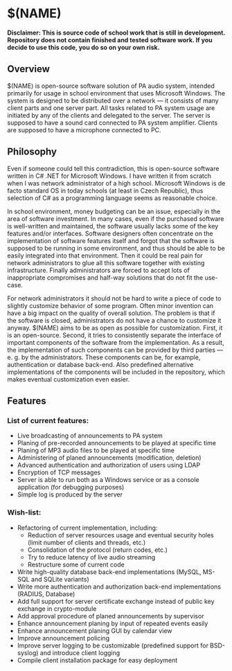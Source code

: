 # $(NAME)

**Disclaimer: This is source code of school work that is still in development. Repository does not contain finished and tested software work. If you decide to use this code, you do so on your own risk.**

## Overview

$(NAME) is open-source software solution of PA audio system, intended primarily for usage in school environment that uses Microsoft Windows. The system is designed to be distributed over a network — it consists of many client parts and one server part. All tasks related to PA system usage are initiated by any of the clients and delegated to the server. The server is supposed to have a sound card connected to PA system amplifier. Clients are supposed to have a microphone connected to PC.

## Philosophy

Even if someone could tell this contradiction, this is open-source software written in C# .NET for Microsoft Windows. I have written it from scratch when I was network administrator of a high school. Microsoft Windows is de facto standard OS in today schools (at least in Czech Republic), thus selection of C# as a programming language seems as reasonable choice.

In school environment, money budgeting can be an issue, especially in the area of software investment. In many cases, even if the purchased software is well-written and maintained, the software usually lacks some of the key features and/or interfaces. Software designers often concentrate on the implementation of software features itself and forgot that the software is supposed to be running in some environment, and thus should be able to be easily integrated into that environment. Then it could be real pain for network administrators to glue all this software together with existing infrastructure. Finally administrators are forced to accept lots of inappropriate compromises and half-way solutions that do not fit the use-case.

For network administrators it should not be hard to write a piece of code to slightly customize behavior of some program. Often minor invention can have a big impact on the quality of overall solution. The problem is that if the software is closed, administrators do not have a chance to customize it anyway. $(NAME) aims to be as open as possible for customization. First, it is an open-source. Second, it tries to consistently separate the interface of important components of the software from the implementation. As a result, the implementation of such components can be provided by third parties — e. g. by the administrators. These components can be, for example, authentication or database back-end. Also predefined alternative implementations of the components will be included in the repository, which makes eventual customization even easier.

## Features

### List of current features:
* Live broadcasting of announcements to PA system
* Planing of pre-recorded announcements to be played at specific time
* Planing of MP3 audio files to be played at specific time
* Administering of planed announcements (modification, deletion)
* Advanced authentication and authorization of users using LDAP
* Encryption of TCP messages
* Server is able to run both as a Windows service or as a console application (for debugging purposes)
* Simple log is produced by the server

### Wish-list:
* Refactoring of current implementation, including:
    * Reduction of server resources usage and eventual security holes (limit number of clients and threads, etc.)
    * Consolidation of the protocol (return codes, etc.)
    * Try to reduce latency of live audio streaming
    * Restructure some of current code
* Write high-quality database back-end implementations (MySQL, MS-SQL and SQLite variants)
* Write more authentication and authorization back-end implementations (RADIUS, Database)
* Add full support for server certificate exchange instead of public key exchange in crypto-module
* Add approval procedure of planed announcements by supervisor
* Enhance announcement planing by input of repeated events easily
* Enhance announcement planing GUI by calendar view
* Improve announcement policing
* Improve server logging to be customizable (predefined support for BSD-syslog) and introduce client logging
* Compile client installation package for easy deployment
